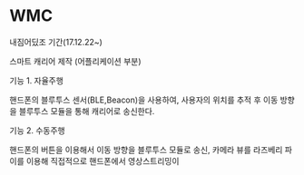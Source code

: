 # WMC
내짐어딨조
기간(17.12.22~)

스마트 캐리어 제작 (어플리케이션 부분)

기능 1. 자율주행

핸드폰의 블루투스 센서(BLE,Beacon)을 사용하여, 사용자의 위치를 추적 후 이동 방향을 블루투스 모듈을 통해 캐리어로 송신한다.

기능 2. 수동주행

핸드폰의 버튼을 이용해서 이동 방향을 블루투스 모듈로 송신, 카메라 뷰를 라즈베리 파이를 이용해 직접적으로 핸드폰에서 영상스트리밍이 
